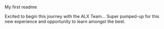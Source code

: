My first readme

Excited to begin this journey with the ALX Team... Super pumped-up for this new experience and opportunity to learn amongst the best.
